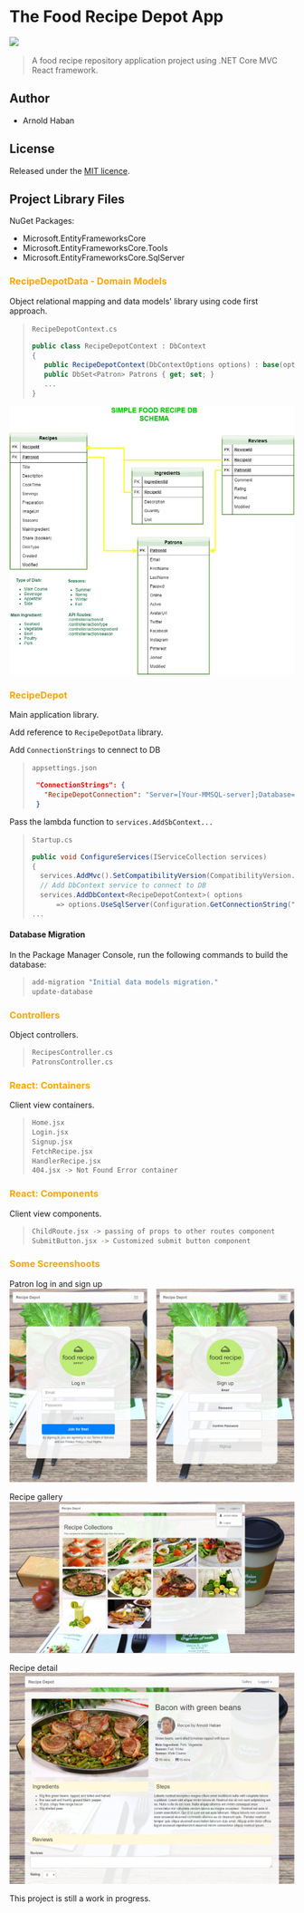 # The Food Recipe Depot App

![](https://img.shields.io/badge/version-0.1.0-blue.svg)

>A food recipe repository application project using .NET Core MVC React framework.

## Author
- Arnold Haban

## License
Released under the [MIT licence](http://opensource.org/licenses/MIT).

## Project Library Files

NuGet Packages:
* Microsoft.EntityFrameworksCore
* Microsoft.EntityFrameworksCore.Tools
* Microsoft.EntityFrameworksCore.SqlServer

### <span style="color:orange">**RecipeDepotData - Domain Models**</span>

Object relational mapping and data models' library using code first approach.

>`RecipeDepotContext.cs`
>```c#
>public class RecipeDepotContext : DbContext
>{
>    public RecipeDepotContext(DbContextOptions options) : base(options) { }
>    public DbSet<Patron> Patrons { get; set; }
>    ...
>}
>```

![](https://github.com/hsbyte/recipe-depot.net-mvc-react/blob/master/.md/dbschema.jpg)

### <span style="color:orange">**RecipeDepot**</span>

Main application library.

Add reference to `RecipeDepotData` library.

Add `ConnectionStrings` to cennect to DB
>`appsettings.json`
>```json
>  "ConnectionStrings": {
>    "RecipeDepotConnection": "Server=[Your-MMSQL-server];Database=RecipeDepot;Trusted_Connection=True;MultipleActiveResultSets=true;"
>  }
>```

Pass the lambda function to `services.AddSbContext...`
>`Startup.cs`
>```c#
>public void ConfigureServices(IServiceCollection services)
>{
>	services.AddMvc().SetCompatibilityVersion(CompatibilityVersion.Version_2_1);
>	// Add DbContext service to connect to DB
>   services.AddDbContext<RecipeDepotContext>( options
>   	=> options.UseSqlServer(Configuration.GetConnectionString("RecipeDepotConnection")) );
>...
>```

#### Database Migration
In the Package Manager Console, run the following commands to build the database:
>```bash
>add-migration "Initial data models migration."
>update-database
>```

### <span style="color:orange">**Controllers**</span>
Object controllers.
>```bash
>RecipesController.cs
>PatronsController.cs
>```

### <span style="color:orange">**React: Containers**</span>
Client view containers.
>```bash
>Home.jsx
>Login.jsx
>Signup.jsx
>FetchRecipe.jsx
>HandlerRecipe.jsx
>404.jsx -> Not Found Error container
>```

### <span style="color:orange">**React: Components**</span>
Client view components.
>```bash
>ChildRoute.jsx -> passing of props to other routes component
>SubmitButton.jsx -> Customized submit button component
>```

### <span style="color:orange">Some Screenshoots</span>

Patron log in and sign up
![](https://github.com/hsbyte/recipe-depot.net-mvc-react/blob/master/.md/view-screenshoot.jpg)

Recipe gallery
![](https://github.com/hsbyte/recipe-depot.net-mvc-react/blob/master/.md/view-screenshoot-1.jpg)

Recipe detail
![](https://github.com/hsbyte/recipe-depot.net-mvc-react/blob/master/.md/view-screenshoot-2.jpg)


This project is still a work in progress.
